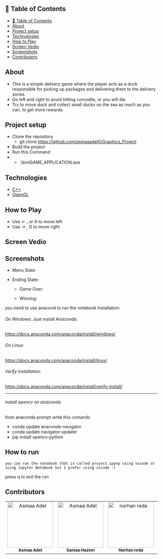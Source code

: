 ## 📝 Table of Contents

- [📝 Table of Contents](#-table-of-contents)
- [About ](#about-)
- [Project setup ](#project-setup-)
- [Technologies ](#technologies-)
- [How to Play ](#how-to-play-)
- [Screen Vedio ](#screen-vedio-)
- [Screenshots ](#screenshots-)
- [Contributors ](#contributors-)

## About <a name = "about"></a>
- This is a simple delivery game where the player acts as a duck responsible for picking up packages and delivering them to the delivery zones. 
- Go left and right to avoid hitting corcodile, or you will die.
- Try to move duck and collect small ducks on the sea as much as you can, to get more rewards.
## Project setup <a name = "Project-setup"></a>
- Clone the repository
  - git clone https://github.com/asmaaadel0/Graphics_Project
- Build the project
- Run this Command
- 
  - .\bin\GAME_APPLICATION.exe

## Technologies <a name = "technologies"></a>
- [C++]()
- [OpenGL](https://www.opengl.org/)


## How to Play <a name = "play"></a>
- Use ← , or A to move left
- Use → , D to move right

## Screen Vedio <a name = "screen-video"></a>

## Screenshots <a name = "screen-shots"></a>
- Menu State

- Ending State:
  - Game Over:


  - Winning:

<p>
  you need to use anacond to run the notebook 
  Installation:
<h6>On Windows: Just install Anaconda. </h6>
<a href="https://docs.anaconda.com/anaconda/install/windows/">https://docs.anaconda.com/anaconda/install/windows/</a>
<h6>On Linux:</h6>
<a href="https://docs.anaconda.com/anaconda/install/linux/">https://docs.anaconda.com/anaconda/install/linux/</a>
<h6>Verify installation:</h6>
<a href="https://docs.anaconda.com/anaconda/install/verify-install/">https://docs.anaconda.com/anaconda/install/verify-install/ </a>

  <hr>
  <h6>install opencv on anaconda </h6>
  <p>from anaconda prompt write this comands </p>
  <ul>
  <li>conda update anaconda-navigator </li>
  <li>conda update navigator-updater </li>
  
   <li>pip install opencv-python </li>
   </ul>

  <h2>How to run  </h2>
    
    you can run the notebook that is called project.ipynp using vscode or using Jupyter Notebook but I prefer using vscode :)
   <p> press q to exit the run</p>
   
## Contributors <a name = "Contributors"></a>

<table>
  <tr>
    <td align="center">
    <a href="https://github.com/asmaaadel0" target="_black">
    <img src="https://avatars.githubusercontent.com/u/88618793?s=400&u=886a14dc5ef5c205a8e51942efe9665ed8fd4717&v=4" width="150px;" alt="Asmaa Adel"/>
    <br />
    <sub><b>Asmaa Adel</b></sub></a>
    </td>
    <td align="center">
    <a href="https://github.com/Samaa-Hazem2001" target="_black">
    <img src="https://avatars.githubusercontent.com/u/82514924?v=4" width="150px;" alt="Asmaa Adel"/>
    <br />
    <sub><b>Samaa Hazem</b></sub></a>
    </td>
    <td align="center">
    <a href="https://github.com/norhanreda" target="_black">
    <img src="https://avatars.githubusercontent.com/u/88630231?v=4" width="150px;" alt="norhan reda"/>
    <br />
    <sub><b>Norhan reda</b></sub></a>
    </td>
    <td align="center">
    <a href="https://github.com/Hoda233" target="_black">
    <img src="https://avatars.githubusercontent.com/u/77369927?v=4" width="150px;" alt="HodaGamal"/>
    <br />
    <sub><b>HodaGamal</b></sub></a>
    </td>
  </tr>
 </table>

